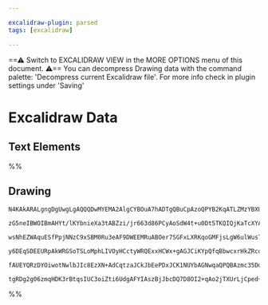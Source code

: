 ```yaml
---

excalidraw-plugin: parsed
tags: [excalidraw]

---
```

==⚠  Switch to EXCALIDRAW VIEW in the MORE OPTIONS menu of this document. ⚠== You can decompress Drawing data with the command palette: 'Decompress current Excalidraw file'. For more info check in plugin settings under 'Saving'


# Excalidraw Data

## Text Elements
%%
## Drawing
```compressed-json
N4KAkARALgngDgUwgLgAQQQDwMYEMA2AlgCYBOuA7hADTgQBuCpAzoQPYB2KqATLZMzYBXUtiRoIACyhQ4zZAHoFAc0JRJQgEYA6bGwC2CgF7N6hbEcK4OCtptbErHALRY8RMpWdx8Q1TdIEfARcZgRmBShcZQUebQBGAAYEmjoghH0EDihmbgBtcDBQMBKIEm4IAGEARwARADYAeWUADXpsAE0ACQRJTUTnAFla0haAZVSSyFhECsDsKI5lYMnS

zG5neIBWOIBmAHYt/lKYbnieXa3tABZzi/jr663d86PCyAoSdW4t+u0Dt5TKQIQjKaTcXYADm0gNK1mW4lQiWOAigpDYAGsEJU2Pg2KQKgBieIIEkk1aQTS4bAY5TooQcYg4vEEiRo6zMOC4QLZCkQABmhHw+DGsBWEkEHj5zDRmIQAHUvpJuHx3hAZeisaKYOL0JLyiiIPSwRxwrk0PFDWwudg1KcLYlkWq6cI4ABJYjm1B5AC6hv55EyHu4HCE

wsNhEZWAquESfPpjNNzC9xSBM0Ru3eAF9DWEEMRuABOer7SGFxLXRKqoGMFjsLgW6ulWusTgAOU4YjOu3qiULpfqkPqEeYtXSUHz3DRQgQhs0wkZAFFgplsl7Q+G1UI4MRcBOCxb9k9C7tEr34rtC5a1UQOBiQ2H8Ia8TTJ2h+QQwoUs+A/XRcHAcCinuiKptAkgZIiEC7qQ97HAwhAIBQABC1K0gmTK4viRL8rheGrBA2AiDyUBuhO+iipq2JYa

y6DEqSDEEURpAkWRGSoTSLoMphLIVOyHCctyWRQExxHCWx+gAGJCiKYpQfqBbwcxrHkZRcqKsQ3xoE2hFidkElqVqckVApokseJ5EAErCCaZpnEpemkeRjQ2naZyOg55n6eRkmcFAkm4PoQr2qg16lMpFkZL52RjIQRiIjwTrhY5EkACpYFAACCRDKA26DBPyImeSpGTAaQWUsWwFAQbgB6oBuT6FLpXlORki6MpllXVSEdUQNy6JUMVkX6J1A2p

fAUEYQRzDYOiwotNwlbJIc8EzXN+AdCqtzaJCkJbEePDxJCK1NUYbAGNwqaQPQBAzmc35Dd5GTWdxSZekaC6KU1dIkLF8UqklkA/cQooIHAPzwcDgxsMQCDtbgmjBHVH74GEkOkCQzLYWgV0QMhuK9aQyhUgAFId+zULw8QU1TNPJFsACUfKWQgyhhtyczE7gZOnpTFzIrwvNIjCTMPU1EUxbKWIuVA9bro+8EBoFCAs1GGNLJdapZAjSNTqQM6G

tgRDg2g06zmqHDK3rBtqsIUC3oiZti6UdgAFYIAszBjJbcDQ7D8OI2+qAo2jTXUrLjCped+Ca2mE0mekCz1nyREygY42zGgDXPmwr7I5+5tAgGBhjInsucNwIeF6U+ChFlSeR9HD7Ct+4A5nQgrBCmP5ZkAA
```
%%